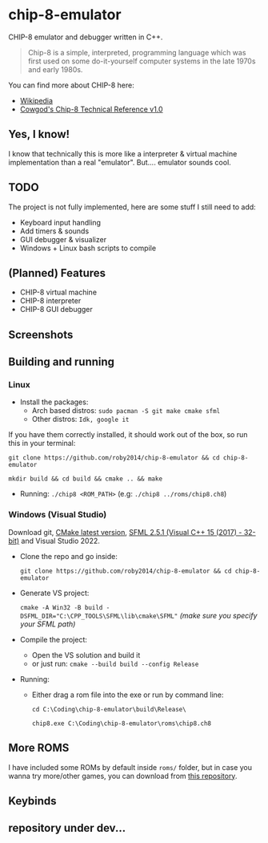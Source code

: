 # chip-8-emulator

CHIP-8 emulator and debugger written in C++.
> Chip-8 is a simple, interpreted, programming language which was first used on some do-it-yourself computer systems in the late 1970s and early 1980s.

You can find more about CHIP-8 here:
* [Wikipedia](https://en.wikipedia.org/wiki/CHIP-8)
* [Cowgod's Chip-8 Technical Reference v1.0](http://devernay.free.fr/hacks/chip8/C8TECH10.HTM#00E0)

## Yes, I know!
I know that technically this is more like a interpreter & virtual machine implementation than a real "emulator". But.... emulator sounds cool.

## TODO
The project is not fully implemented, here are some stuff I still need to add:
* Keyboard input handling
* Add timers & sounds
* GUI debugger & visualizer
* Windows + Linux bash scripts to compile

## (Planned) Features
* CHIP-8 virtual machine
* CHIP-8 interpreter
* CHIP-8 GUI debugger

## Screenshots

## Building and running
### Linux

- Install the packages:
    - Arch based distros: `sudo pacman -S git make cmake sfml`
    - Other distros: `Idk, google it`

If you have them correctly installed, it should work out of the box, so run this in your terminal:

`git clone https://github.com/roby2014/chip-8-emulator && cd chip-8-emulator`

`mkdir build && cd build && cmake .. && make`

- Running: `./chip8 <ROM_PATH>` (e.g: `./chip8 ../roms/chip8.ch8`)

### Windows (Visual Studio)
Download git, [CMake latest version](https://cmake.org/download/), [SFML 2.5.1 (Visual C++ 15 (2017) - 32-bit)](https://www.sfml-dev.org/download/sfml/2.5.1/) and Visual Studio 2022.

- Clone the repo and go inside: 

    `git clone https://github.com/roby2014/chip-8-emulator && cd chip-8-emulator`
- Generate VS project: 

    `cmake -A Win32 -B build -DSFML_DIR="C:\CPP_TOOLS\SFML\lib\cmake\SFML"` 
    *(make sure you specify your SFML path)*

- Compile the project:
    - Open the VS solution and build it
    - or just run: `cmake --build build --config Release`

- Running:
    - Either drag a rom file into the exe or run by command line: 

        `cd C:\Coding\chip-8-emulator\build\Release\`

        `chip8.exe C:\Coding\chip-8-emulator\roms\chip8.ch8`

## More ROMS
I have included some ROMs by default inside `roms/` folder, but in case you wanna try more/other games, you can download from [this repository](https://github.com/kripod/chip8-roms).
## Keybinds

## repository under dev...
